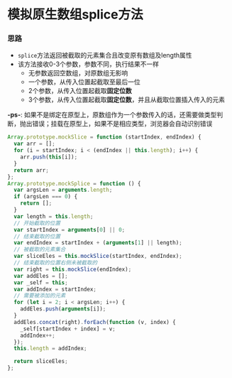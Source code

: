 # 模拟原生数组splice方法

### 思路

- `splice`方法返回被截取的元素集合且改变原有数组及length属性
- 该方法接收0-3个参数，参数不同，执行结果不一样
  - 无参数返回空数组，对原数组无影响
  - 一个参数，从传入位置起截取至最后一位
  - 2个参数，从传入位置起截取**固定位数**
  - 3个参数，从传入位置起截取**固定位数**，并且从截取位置插入传入的元素

**-ps-**: 如果不是绑定在原型上，原数组作为一个参数传入的话，还需要做类型判断，抛出错误；挂载在原型上，如果不是相应类型，浏览器会自动识别错误

```javascript
Array.prototype.mockSlice = function (startIndex, endIndex) {
  var arr = [];
  for (i = startIndex; i < (endIndex || this.length); i++) {
    arr.push(this[i]);
  }
  return arr;
};
Array.prototype.mockSplice = function () {
  var argsLen = arguments.length;
  if (argsLen === 0) {
    return [];
  }
  var length = this.length;
  // 开始截取的位置
  var startIndex = arguments[0] || 0;
  // 结束截取的位置
  var endIndex = startIndex + (arguments[1] || length);
  // 被截取的元素集合
  var sliceEles = this.mockSlice(startIndex, endIndex);
  // 结束截取的位置右侧未被截取的
  var right = this.mockSlice(endIndex);
  var addEles = [];
  var _self = this;
  var addIndex = startIndex;
  // 需要被添加的元素
  for (let i = 2; i < argsLen; i++) {
    addEles.push(arguments[i]);
  }
  addEles.concat(right).forEach(function (v, index) {
    _self[startIndex + index] = v;
    addIndex++;
  });
  this.length = addIndex;

  return sliceEles;
};
```
